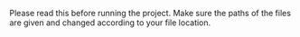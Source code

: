 Please read this before running the project. 
Make sure the paths of the files are given and changed according to your file location.
